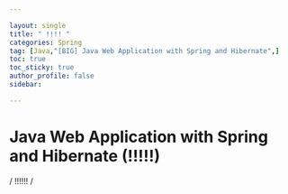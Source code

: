 ```yaml
---

layout: single
title: " !!!! "
categories: Spring
tag: [Java,"[BIG] Java Web Application with Spring and Hibernate",]
toc: true
toc_sticky: true
author_profile: false
sidebar:

---
```

# Java Web Application with Spring and Hibernate (!!!!!)

/ !!!!!! /